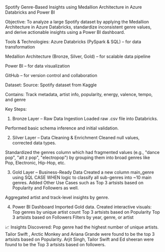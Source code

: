 Spotify Genre-Based Insights using Medallion Architecture in Azure Databricks and Power BI

Objective:
To analyze a large Spotify dataset by applying the Medallion Architecture in Azure Databricks, standardize inconsistent genre values, and derive actionable insights using a Power BI dashboard.

Tools & Technologies:
Azure Databricks (PySpark & SQL) – for data transformation

Medallion Architecture (Bronze, Silver, Gold) – for scalable data pipeline

Power BI – for data visualization

GitHub – for version control and collaboration

Dataset:
Source: Spotify dataset from Kaggle

Contains: Track metadata, artist info, popularity, energy, valence, tempo, and genre

Key Steps:
1. Bronze Layer – Raw Data Ingestion
Loaded raw .csv file into Databricks.

Performed basic schema inference and initial validation.

2. Silver Layer – Data Cleaning & Enrichment
Cleaned null values, corrected data types.

Standardized the genres column which had fragmented values (e.g., "dance pop", "alt z pop", "electropop") by grouping them into broad genres like Pop, Electronic, Hip-Hop, etc.

3. Gold Layer – Business-Ready Data
Created a new column main_genre using SQL CASE WHEN logic to classify all sub-genres into ~10 main genres.
Added Other Use Cases such as Top 3 artsists based on Popularity and Followers as well.

Aggregated artist and track-level insights by genre.

4. Power BI Dashboard
Imported Gold data.
Created interactive visuals:
Top genres by unique artist count
Top 3 artsists based on Popularity
Top 3 artsists based on Followers
Filters by year, genre, or artist

📈 Insights Discovered:
Pop genre had the highest number of unique artists.
Tailor Swift , Arctic Monkey and Ariana Grande were found to be the top 3 artsists based on Popularity.
Arjit Singh, Tailor Swift and Ed sheeran were found to be the Top 3 artsists based on followers.
